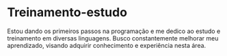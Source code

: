 # Treinamento-estudo
Estou dando os primeiros passos na programação e me dedico ao estudo e treinamento em diversas linguagens. Busco constantemente melhorar meu aprendizado, visando adquirir conhecimento e experiência nesta área.

